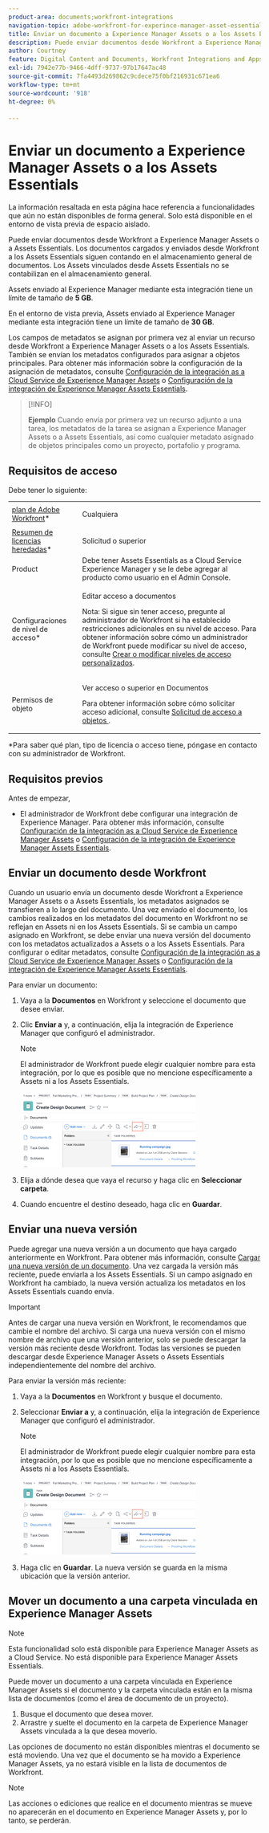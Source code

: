 ```yaml
---
product-area: documents;workfront-integrations
navigation-topic: adobe-workfront-for-experince-manager-asset-essentials
title: Enviar un documento a Experience Manager Assets o a los Assets Essentials
description: Puede enviar documentos desde Workfront a Experience Manager Assets o a Assets Essentials. Los documentos cargados y enviados desde Workfront a los Assets Essentials siguen contando en el almacenamiento general de documentos. Los Assets vinculados desde Assets Essentials no se contabilizan en el almacenamiento general.
author: Courtney
feature: Digital Content and Documents, Workfront Integrations and Apps
exl-id: 7942e77b-9466-4dff-9737-97b17647ac48
source-git-commit: 7fa4493d269862c9cdece75f0bf216931c671ea6
workflow-type: tm+mt
source-wordcount: '918'
ht-degree: 0%

---
```


# Enviar un documento a Experience Manager Assets o a los Assets Essentials

<span class="preview">La información resaltada en esta página hace referencia a funcionalidades que aún no están disponibles de forma general. Solo está disponible en el entorno de vista previa de espacio aislado.</span>

Puede enviar documentos desde Workfront a Experience Manager Assets o a Assets Essentials. Los documentos cargados y enviados desde Workfront a los Assets Essentials siguen contando en el almacenamiento general de documentos. Los Assets vinculados desde Assets Essentials no se contabilizan en el almacenamiento general.

Assets enviado al Experience Manager mediante esta integración tiene un límite de tamaño de **5 GB**.

<span class="preview">En el entorno de vista previa, Assets enviado al Experience Manager mediante esta integración tiene un límite de tamaño de **30 GB**.</span>

Los campos de metadatos se asignan por primera vez al enviar un recurso desde Workfront a Experience Manager Assets o a los Assets Essentials. También se envían los metadatos configurados para asignar a objetos principales. Para obtener más información sobre la configuración de la asignación de metadatos, consulte [Configuración de la integración as a Cloud Service de Experience Manager Assets](/help/quicksilver/administration-and-setup/configure-integrations/configure-aacs-integration.md) o [Configuración de la integración de Experience Manager Assets Essentials](/help/quicksilver/documents/adobe-workfront-for-experience-manager-assets-essentials/setup-asset-essentials.md).

>[!INFO]
>
>**Ejemplo** Cuando envía por primera vez un recurso adjunto a una tarea, los metadatos de la tarea se asignan a Experience Manager Assets o a Assets Essentials, así como cualquier metadato asignado de objetos principales como un proyecto, portafolio y programa.

## Requisitos de acceso

Debe tener lo siguiente:

<table style="table-layout:auto"> 
 <col> 
 <col> 
 <tbody> 
  <tr> 
   <td role="rowheader"><a href="https://www.workfront.com/plans" target="_blank">plan de Adobe Workfront</a>*</td> 
   <td> <p> Cualquiera</p> </td> 
  </tr> 
  <tr> 
   <td role="rowheader"><a href="../../administration-and-setup/add-users/access-levels-and-object-permissions/wf-licenses.md" class="MCXref xref">Resumen de licencias heredadas</a>*</td> 
   <td> <p>Solicitud o superior</p> </td> 
  </tr> 
  <tr> 
   <td role="rowheader">Product</td> 
   <td>Debe tener Assets Essentials as a Cloud Service Experience Manager y se le debe agregar al producto como usuario en el Admin Console.
</td> 
  </tr> 
  <tr> 
   <td role="rowheader">Configuraciones de nivel de acceso*</td> 
   <td> <p>Editar acceso a documentos</p> <p>Nota: Si sigue sin tener acceso, pregunte al administrador de Workfront si ha establecido restricciones adicionales en su nivel de acceso. Para obtener información sobre cómo un administrador de Workfront puede modificar su nivel de acceso, consulte <a href="../../administration-and-setup/add-users/configure-and-grant-access/create-modify-access-levels.md" class="MCXref xref">Crear o modificar niveles de acceso personalizados</a>.</p> </td> 
  </tr> 
  <tr> 
   <td role="rowheader">Permisos de objeto</td> 
   <td> <p>Ver acceso o superior en Documentos</p> <p>Para obtener información sobre cómo solicitar acceso adicional, consulte <a href="../../workfront-basics/grant-and-request-access-to-objects/request-access.md" class="MCXref xref">Solicitud de acceso a objetos </a>.</p> </td> 
  </tr> 
 </tbody> 
</table>

&#42;Para saber qué plan, tipo de licencia o acceso tiene, póngase en contacto con su administrador de Workfront.

## Requisitos previos

Antes de empezar,

* El administrador de Workfront debe configurar una integración de Experience Manager. Para obtener más información, consulte [Configuración de la integración as a Cloud Service de Experience Manager Assets](/help/quicksilver/administration-and-setup/configure-integrations/configure-aacs-integration.md) o [Configuración de la integración de Experience Manager Assets Essentials](/help/quicksilver/documents/adobe-workfront-for-experience-manager-assets-essentials/setup-asset-essentials.md).


## Enviar un documento desde Workfront

Cuando un usuario envía un documento desde Workfront a Experience Manager Assets o a Assets Essentials, los metadatos asignados se transfieren a lo largo del documento. Una vez enviado el documento, los cambios realizados en los metadatos del documento en Workfront no se reflejan en Assets ni en los Assets Essentials. Si se cambia un campo asignado en Workfront, se debe enviar una nueva versión del documento con los metadatos actualizados a Assets o a los Assets Essentials. Para configurar o editar metadatos, consulte [Configuración de la integración as a Cloud Service de Experience Manager Assets](/help/quicksilver/administration-and-setup/configure-integrations/configure-aacs-integration.md) o [Configuración de la integración de Experience Manager Assets Essentials](../../documents/adobe-workfront-for-experience-manager-assets-essentials/setup-asset-essentials.md).

Para enviar un documento:

1. Vaya a la **Documentos** en Workfront y seleccione el documento que desee enviar.
1. Clic **Enviar a** y, a continuación, elija la integración de Experience Manager que configuró el administrador.

   >[!NOTE]
   >
   >El administrador de Workfront puede elegir cualquier nombre para esta integración, por lo que es posible que no mencione específicamente a Assets ni a los Assets Essentials.

   ![](assets/copy-of-send-to-in-toolbar-350x149.png)

1. Elija a dónde desea que vaya el recurso y haga clic en **Seleccionar carpeta**.
1. Cuando encuentre el destino deseado, haga clic en **Guardar**.

## Enviar una nueva versión

Puede agregar una nueva versión a un documento que haya cargado anteriormente en Workfront. Para obtener más información, consulte [Cargar una nueva versión de un documento](../../documents/managing-documents/upload-new-document-version.md). Una vez cargada la versión más reciente, puede enviarla a los Assets Essentials. Si un campo asignado en Workfront ha cambiado, la nueva versión actualiza los metadatos en los Assets Essentials cuando envía.

>[!IMPORTANT]
>
>Antes de cargar una nueva versión en Workfront, le recomendamos que cambie el nombre del archivo. Si carga una nueva versión con el mismo nombre de archivo que una versión anterior, solo se puede descargar la versión más reciente desde Workfront. Todas las versiones se pueden descargar desde Experience Manager Assets o Assets Essentials independientemente del nombre del archivo.

Para enviar la versión más reciente:

1. Vaya a la **Documentos** en Workfront y busque el documento.
1. Seleccionar **Enviar a** y, a continuación, elija la integración de Experience Manager que configuró el administrador.

   >[!NOTE]
   >
   >El administrador de Workfront puede elegir cualquier nombre para esta integración, por lo que es posible que no mencione específicamente a Assets ni a los Assets Essentials.

   ![](assets/copy-of-send-to-in-toolbar-350x149.png)

1. Haga clic en **Guardar**. La nueva versión se guarda en la misma ubicación que la versión anterior.

## Mover un documento a una carpeta vinculada en Experience Manager Assets

>[!NOTE]
>
>Esta funcionalidad solo está disponible para Experience Manager Assets as a Cloud Service. No está disponible para Experience Manager Assets Essentials.

Puede mover un documento a una carpeta vinculada en Experience Manager Assets si el documento y la carpeta vinculada están en la misma lista de documentos (como el área de documento de un proyecto).

1. Busque el documento que desea mover.
1. Arrastre y suelte el documento en la carpeta de Experience Manager Assets vinculada a la que desea moverlo.

Las opciones de documento no están disponibles mientras el documento se está moviendo. Una vez que el documento se ha movido a Experience Manager Assets, ya no estará visible en la lista de documentos de Workfront.

>[!NOTE]
>
> Las acciones o ediciones que realice en el documento mientras se mueve no aparecerán en el documento en Experience Manager Assets y, por lo tanto, se perderán.

